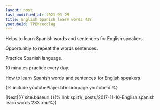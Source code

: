 ```yaml
---
layout: post
last_modified_at: 2021-03-29
title: English Spanish learn words 439 
youtubeId: TPBKcecclWg
---
```

 
 
Helps to learn Spanish words and sentences for English speakers.

Opportunitiy to repeat the words sentences. 

Practice Spanish language. 
 
10 minutes practice every day. 
 
How to learn Spanish words and sentences for English speakers 
 
{% include youtubePlayer.html id=page.youtubeId %}
 
 
[Next]({{ site.baseurl }}{% link  split1/_posts/2017-11-10-English spanish learn words 233 .md%})
 
